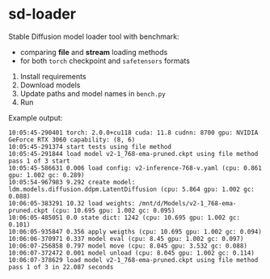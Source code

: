 # sd-loader

Stable Diffusion model loader tool with benchmark:
- comparing **file** and **stream** loading methods
- for both `torch` checkpoint and `safetensors` formats

1. Install requirements
2. Download models
3. Update paths and model names in `bench.py`
4. Run

Example output:

```log
10:05:45-290401 torch: 2.0.0+cu118 cuda: 11.8 cudnn: 8700 gpu: NVIDIA GeForce RTX 3060 capability: (8, 6)
10:05:45-291374 start tests using file method
10:05:45-291844 load model v2-1_768-ema-pruned.ckpt using file method pass 1 of 3 start
10:05:45-586631 0.006 load config: v2-inference-768-v.yaml (cpu: 0.861 gpu: 1.002 gc: 0.289)
10:05:54-967983 9.292 create model: ldm.models.diffusion.ddpm.LatentDiffusion (cpu: 5.864 gpu: 1.002 gc: 0.088)
10:06:05-383291 10.32 load weights: /mnt/d/Models/v2-1_768-ema-pruned.ckpt (cpu: 10.695 gpu: 1.002 gc: 0.095)
10:06:05-485051 0.0 state dict: 1242 (cpu: 10.695 gpu: 1.002 gc: 0.101)
10:06:05-935847 0.356 apply weigths (cpu: 10.695 gpu: 1.002 gc: 0.094)
10:06:06-370971 0.337 model eval (cpu: 8.45 gpu: 1.002 gc: 0.097)
10:06:07-256858 0.797 model move (cpu: 8.045 gpu: 3.532 gc: 0.088)
10:06:07-372472 0.001 model unload (cpu: 8.045 gpu: 1.002 gc: 0.114)
10:06:07-378629 load model v2-1_768-ema-pruned.ckpt using file method pass 1 of 3 in 22.087 seconds
```

